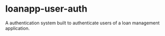 # loanapp-user-auth
A authentication system built to authenticate users of a loan management application.
